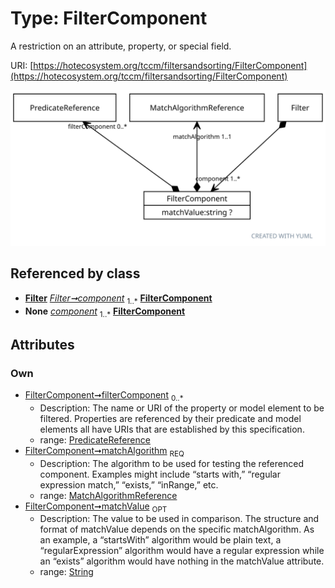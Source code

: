 
# Type: FilterComponent


A restriction on an attribute, property, or special field.

URI: [https://hotecosystem.org/tccm/filtersandsorting/FilterComponent](https://hotecosystem.org/tccm/filtersandsorting/FilterComponent)


![img](images/FilterComponent.svg)

## Referenced by class

 *  **[Filter](Filter.md)** *[Filter➞component](Filter_component.md)*  <sub>1..*</sub>  **[FilterComponent](FilterComponent.md)**
 *  **None** *[component](component.md)*  <sub>1..*</sub>  **[FilterComponent](FilterComponent.md)**

## Attributes


### Own

 * [FilterComponent➞filterComponent](FilterComponent_filterComponent.md)  <sub>0..*</sub>
    * Description: The name or URI of the property or model element to be filtered. Properties are referenced by
their predicate and model elements all have URIs that are established by this specification.
    * range: [PredicateReference](PredicateReference.md)
 * [FilterComponent➞matchAlgorithm](FilterComponent_matchAlgorithm.md)  <sub>REQ</sub>
    * Description: The algorithm to be used for testing the referenced component. Examples might include “starts with,”
“regular expression match,” “exists,” “inRange,” etc.
    * range: [MatchAlgorithmReference](MatchAlgorithmReference.md)
 * [FilterComponent➞matchValue](FilterComponent_matchValue.md)  <sub>OPT</sub>
    * Description: The value to be used in comparison. The structure and format of matchValue depends on the specific
matchAlgorithm. As an example, a “startsWith” algorithm would be plain text, a “regularExpression” algorithm
would have a regular expression while an “exists” algorithm would have nothing in the matchValue attribute.
    * range: [String](types/String.md)

